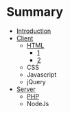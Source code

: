 # Summary

* [Introduction](README.md)
* [Client](qian_duan.md)
   * [HTML](1.javascript.md)
       * [1](1.md)
       * [2](2.md)
   * CSS
   * Javascript
   * jQuery
* [Server](hou_duan.md)
   * [PHP](1.php.md)
   * NodeJs

